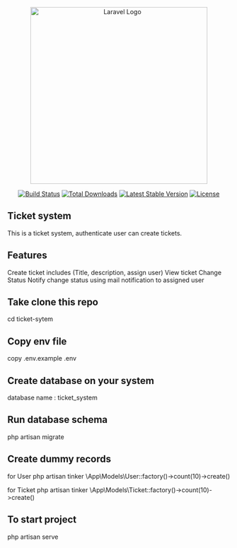 <p align="center"><a href="https://laravel.com" target="_blank"><img src="https://raw.githubusercontent.com/laravel/art/master/logo-lockup/5%20SVG/2%20CMYK/1%20Full%20Color/laravel-logolockup-cmyk-red.svg" width="400" alt="Laravel Logo"></a></p>

<p align="center">
<a href="https://github.com/laravel/framework/actions"><img src="https://github.com/laravel/framework/workflows/tests/badge.svg" alt="Build Status"></a>
<a href="https://packagist.org/packages/laravel/framework"><img src="https://img.shields.io/packagist/dt/laravel/framework" alt="Total Downloads"></a>
<a href="https://packagist.org/packages/laravel/framework"><img src="https://img.shields.io/packagist/v/laravel/framework" alt="Latest Stable Version"></a>
<a href="https://packagist.org/packages/laravel/framework"><img src="https://img.shields.io/packagist/l/laravel/framework" alt="License"></a>
</p>

## Ticket system
This is a ticket system, authenticate user can create tickets.

## Features
Create ticket includes (Title, description, assign user)
View ticket
Change Status
Notify change status using mail notification to assigned user 

## Take clone this repo
cd ticket-sytem
## Copy env file
copy .env.example .env
## Create database on your system
database name : ticket_system
## Run database schema
php artisan migrate
## Create dummy records
for User
php artisan tinker
\App\Models\User::factory()->count(10)->create()

for Ticket
php artisan tinker
\App\Models\Ticket::factory()->count(10)->create()
## To start project
php artisan serve
